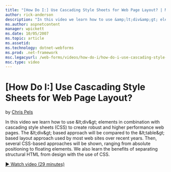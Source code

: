 ```yaml
---
title: "[How Do I:] Use Cascading Style Sheets for Web Page Layout? | Microsoft Docs"
author: rick-anderson
description: "In this video we learn how to use &amp;lt;div&amp;gt; elements in combination with cascading style sheets (CSS) to create robust and higher performance web p..."
ms.author: aspnetcontent
manager: wpickett
ms.date: 10/05/2007
ms.topic: article
ms.assetid: 
ms.technology: dotnet-webforms
ms.prod: .net-framework
msc.legacyurl: /web-forms/videos/how-do-i/how-do-i-use-cascading-style-sheets-for-web-page-layout
msc.type: video
---
```

[How Do I:] Use Cascading Style Sheets for Web Page Layout?
====================
by [Chris Pels](https://twitter.com/chrispels)

In this video we learn how to use &amp;lt;div&amp;gt; elements in combination with cascading style sheets (CSS) to create robust and higher performance web pages. The &amp;lt;div&amp;gt; based approach will be compared to the &amp;lt;table&amp;gt; based layout approach used by most web sites over recent years. Then, several CSS-based approaches will be shown, ranging from absolute positioning to floating elements. We also learn the benefits of separating structural HTML from design with the use of CSS.

[&#9654; Watch video (29 minutes)](https://channel9.msdn.com/Blogs/ASP-NET-Site-Videos/how-do-i-use-cascading-style-sheets-for-web-page-layout)